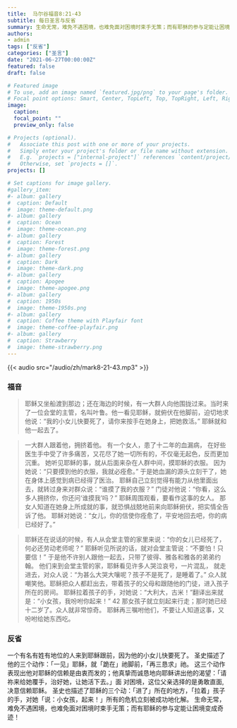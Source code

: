 ```yaml
---
title:  马尔谷福音8:21-43
subtitle: 每日圣言与反省
summary: 生命无常，难免不遇困境，也难免面对困境时束手无策；而有耶稣的参与定能让困境变成奇迹！
authors:
- admin
tags: ["反省"]
categories: ["圣言"]
date: "2021-06-27T00:00:00Z"
featured: false
draft: false

# Featured image
# To use, add an image named `featured.jpg/png` to your page's folder.
# Focal point options: Smart, Center, TopLeft, Top, TopRight, Left, Right, BottomLeft, Bottom, BottomRight
image:
  caption:
  focal_point: ""
  preview_only: false

# Projects (optional).
#   Associate this post with one or more of your projects.
#   Simply enter your project's folder or file name without extension.
#   E.g. `projects = ["internal-project"]` references `content/project/deep-learning/index.md`.
#   Otherwise, set `projects = []`.
projects: []

# Set captions for image gallery.
#gallery_item:
#- album: gallery
#  caption: Default
#  image: theme-default.png
#- album: gallery
#  caption: Ocean
#  image: theme-ocean.png
#- album: gallery
#  caption: Forest
#  image: theme-forest.png
#- album: gallery
#  caption: Dark
#  image: theme-dark.png
#- album: gallery
#  caption: Apogee
#  image: theme-apogee.png
#- album: gallery
#  caption: 1950s
#  image: theme-1950s.png
#- album: gallery
#  caption: Coffee theme with Playfair font
#  image: theme-coffee-playfair.png
#- album: gallery
#  caption: Strawberry
#  image: theme-strawberry.png
---
```


{{< audio src="/audio/zh/mark8-21-43.mp3" >}}

### 福音
> 耶稣又坐船渡到那边；还在海边的时候，有一大群人向他围拢过来。当时来了一位会堂的主管，名叫叶鲁。他一看见耶稣，就俯伏在他脚前，迫切地求他说：“我的小女儿快要死了，请你来按手在她身上，把她救活。” 耶稣就和他一起去了。

> 一大群人跟着他，拥挤着他。 有一个女人，患了十二年的血漏病， 在好些医生手中受了许多痛苦，又花尽了她一切所有的，不仅毫无起色，反而更加沉重。 她听见耶稣的事，就从后面来杂在人群中间，摸耶稣的衣服。 因为她说：“只要摸到他的衣服，我就必痊愈。” 于是她血漏的源头立刻干了，她在身体上感觉到病已经得了医治。 耶稣自己立刻觉得有能力从他里面出去，就转过身来对群众说：“谁摸了我的衣服？” 门徒对他说：“你看，这么多人拥挤你，你还问‘谁摸我’吗？” 耶稣周围观看，要看作这事的女人。 那女人知道在她身上所成就的事，就恐惧战兢地前来向耶稣俯伏，把实情全告诉了他。 耶稣对她说：“女儿，你的信使你痊愈了，平安地回去吧，你的病已经好了。”

> 耶稣还在说话的时候，有人从会堂主管的家里来说：“你的女儿已经死了，何必还劳动老师呢？” 耶稣听见所说的话，就对会堂主管说：“不要怕！只要信！” 于是他不许别人跟他一起去，只带了彼得、雅各和雅各的弟弟约翰。 他们来到会堂主管的家，耶稣看见许多人哭泣哀号，一片混乱， 就走进去，对众人说：“为甚么大哭大嚷呢？孩子不是死了，是睡着了。” 众人就嘲笑他。耶稣把众人都赶出去，带着孩子的父母和跟随他的门徒，进入孩子所在的房间。 耶稣拉着孩子的手，对她说：“大利大，古米！”翻译出来就是：“小女孩，我吩咐你起来！” 42 那女孩子就立刻起来行走；那时她已经十二岁了。众人就非常惊奇。 耶稣再三嘱咐他们，不要让人知道这事，又吩咐给她东西吃。

### 反省
一个有名有姓有地位的人来到耶稣跟前，因为他的小女儿快要死了。 圣史描述了他的三个动作：「一见」耶稣，就「跪在」祂脚前，「再三恳求」祂。 这三个动作表现出他对耶稣的信赖是由衷而发的；他真挚而诚恳地向耶稣讲出他的渴望：「请祢来给她覆手，治好她，让她活下去。」面 对困境，这位父亲选择的是勇敢直面,决意信赖耶稣。 圣史也描述了耶稣的三个动：「进了」所在的地方，「拉着」孩子的手，对她「说：小女孩，起来！」所有的危机立刻被成功地化解。 生命无常，难免不遇困境，也难免面对困境时束手无策；而有耶稣的参与定能让困境变成奇迹！
